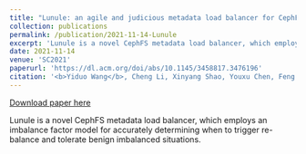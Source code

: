 ```yaml
---
title: "Lunule: an agile and judicious metadata load balancer for CephFS"
collection: publications
permalink: /publication/2021-11-14-Lunule
excerpt: 'Lunule is a novel CephFS metadata load balancer, which employs an imbalance factor model for accurately determining when to trigger re-balance and tolerate benign imbalanced situations. '
date: 2021-11-14
venue: 'SC2021'
paperurl: 'https://dl.acm.org/doi/abs/10.1145/3458817.3476196'
citation: '<b>Yiduo Wang</b>, Cheng Li, Xinyang Shao, Youxu Chen, Feng Yan, and Yinlong Xu. <br> &quot;Lunule: an agile and judicious metadata load balancer for CephFS.&quot; <br> <i>SC 2021</i>. (CCF-A, Conference Paper)'
---
```


<a href='https://dl.acm.org/doi/abs/10.1145/3458817.3476196'>Download paper here</a>

Lunule is a novel CephFS metadata load balancer, which employs an imbalance factor model for accurately determining when to trigger re-balance and tolerate benign imbalanced situations. 
